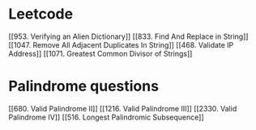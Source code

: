 
# Leetcode 

[[953. Verifying an Alien Dictionary]]
[[833. Find And Replace in String]]
[[1047. Remove All Adjacent Duplicates In String]]
[[468. Validate IP Address]]
[[1071. Greatest Common Divisor of Strings]]

# Palindrome questions

[[680. Valid Palindrome II]]
[[1216. Valid Palindrome III]]
[[2330. Valid Palindrome IV]]
[[516. Longest Palindromic Subsequence]]

